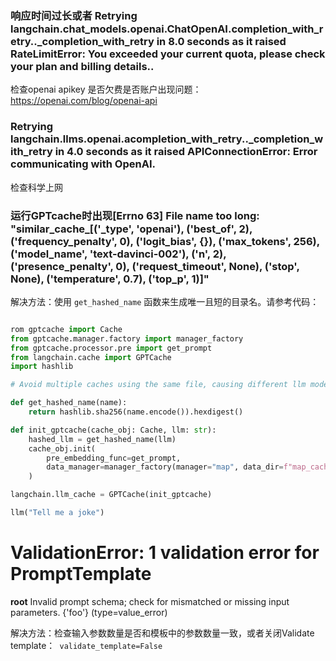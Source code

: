 ### 响应时间过长或者 Retrying langchain.chat_models.openai.ChatOpenAI.completion_with_retry.<locals>._completion_with_retry in 8.0 seconds as it raised RateLimitError: You exceeded your current quota, please check your plan and billing details..

检查openai apikey 是否欠费是否账户出现问题：<https://openai.com/blog/openai-api>


### Retrying langchain.llms.openai.acompletion_with_retry.<locals>._completion_with_retry in 4.0 seconds as it raised APIConnectionError: Error communicating with OpenAI.
检查科学上网
###  运行GPTcache时出现[Errno 63] File name too long: "similar_cache_[('_type', 'openai'), ('best_of', 2), ('frequency_penalty', 0), ('logit_bias', {}), ('max_tokens', 256), ('model_name', 'text-davinci-002'), ('n', 2), ('presence_penalty', 0), ('request_timeout', None), ('stop', None), ('temperature', 0.7), ('top_p', 1)]"
解决方法：使用 `get_hashed_name` 函数来生成唯一且短的目录名。请参考代码：
```Python

rom gptcache import Cache
from gptcache.manager.factory import manager_factory
from gptcache.processor.pre import get_prompt
from langchain.cache import GPTCache
import hashlib

# Avoid multiple caches using the same file, causing different llm model caches to affect each other

def get_hashed_name(name):
    return hashlib.sha256(name.encode()).hexdigest()

def init_gptcache(cache_obj: Cache, llm: str):
    hashed_llm = get_hashed_name(llm)
    cache_obj.init(
        pre_embedding_func=get_prompt,
        data_manager=manager_factory(manager="map", data_dir=f"map_cache_{hashed_llm}"),
    )

langchain.llm_cache = GPTCache(init_gptcache)

llm("Tell me a joke")
```

# ValidationError: 1 validation error for PromptTemplate
__root__
  Invalid prompt schema; check for mismatched or missing input parameters. {'foo'} (type=value_error)

解决方法：检查输入参数数量是否和模板中的参数数量一致，或者关闭Validate template：` validate_template=False`